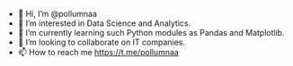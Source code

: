 - 👋 Hi, I’m @pollumnaa
- 👀 I’m interested in Data Science and Analytics. 
- 🌱 I’m currently learning such Python modules as Pandas and Matplotlib.
- 💞️ I’m looking to collaborate on IT companies.
- 📫 How to reach me https://t.me/pollumnaa
